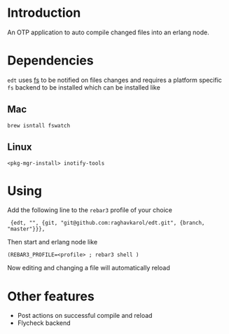 # Introduction

An OTP application to auto compile changed files into an erlang node.

# Dependencies

`edt` uses [fs](https://github.com/synrc/fs) to be notified on files
changes and requires a platform specific `fs` backend to be installed
which can be installed like

## Mac

```
brew isntall fswatch
```

## Linux
```
<pkg-mgr-install> inotify-tools
```

# Using

Add the following line to the `rebar3` profile of your choice

```
 {edt, "", {git, "git@github.com:raghavkarol/edt.git", {branch, "master"}}},
```

Then start and erlang node like

```
(REBAR3_PROFILE=<profile> ; rebar3 shell )
```

Now editing and changing a file will automatically reload

# Other features

- Post actions on successful compile and reload
- Flycheck backend
